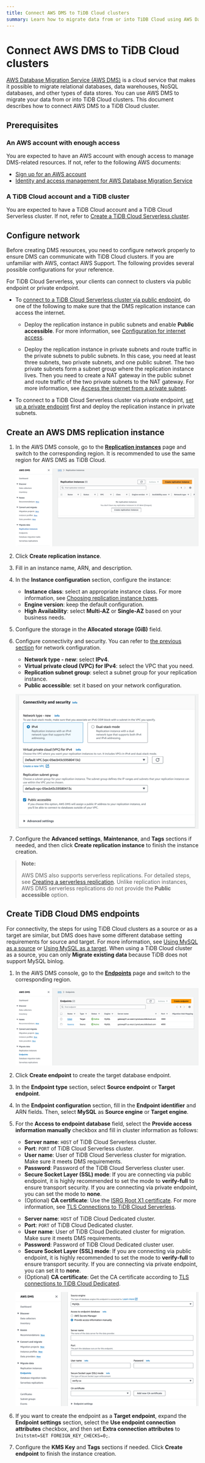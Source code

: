```yaml
---
title: Connect AWS DMS to TiDB Cloud clusters
summary: Learn how to migrate data from or into TiDB Cloud using AWS Database Migration Service (AWS DMS).
---
```


# Connect AWS DMS to TiDB Cloud clusters

[AWS Database Migration Service (AWS DMS)](https://aws.amazon.com/dms/) is a cloud service that makes it possible to migrate relational databases, data warehouses, NoSQL databases, and other types of data stores. You can use AWS DMS to migrate your data from or into TiDB Cloud clusters. This document describes how to connect AWS DMS to a TiDB Cloud cluster.

## Prerequisites

### An AWS account with enough access

You are expected to have an AWS account with enough access to manage DMS-related resources. If not, refer to the following AWS documents:

- [Sign up for an AWS account](https://docs.aws.amazon.com/dms/latest/userguide/CHAP_GettingStarted.SettingUp.html#sign-up-for-aws)
- [Identity and access management for AWS Database Migration Service](https://docs.aws.amazon.com/dms/latest/userguide/security-iam.html)

### A TiDB Cloud account and a TiDB cluster

You are expected to have a TiDB Cloud account and a TiDB Cloud Serverless cluster. If not, refer to [Create a TiDB Cloud Serverless cluster](/tidb-cloud/create-tidb-cluster-serverless.md).

## Configure network

Before creating DMS resources, you need to configure network properly to ensure DMS can communicate with TiDB Cloud clusters. If you are unfamiliar with AWS, contact AWS Support. The following provides several possible configurations for your reference.

For TiDB Cloud Serverless, your clients can connect to clusters via public endpoint or private endpoint.

- To [connect to a TiDB Cloud Serverless cluster via public endpoint](/tidb-cloud/connect-via-standard-connection-serverless.md), do one of the following to make sure that the DMS replication instance can access the internet.

    - Deploy the replication instance in public subnets and enable **Public accessible**. For more information, see [Configuration for internet access](https://docs.aws.amazon.com/vpc/latest/userguide/VPC_Internet_Gateway.html#vpc-igw-internet-access).

    - Deploy the replication instance in private subnets and route traffic in the private subnets to public subnets. In this case, you need at least three subnets, two private subnets, and one public subnet. The two private subnets form a subnet group where the replication instance lives. Then you need to create a NAT gateway in the public subnet and route traffic of the two private subnets to the NAT gateway. For more information, see [Access the internet from a private subnet](https://docs.aws.amazon.com/vpc/latest/userguide/nat-gateway-scenarios.html#public-nat-internet-access).

- To connect to a TiDB Cloud Serverless cluster via private endpoint, [set up a private endpoint](/tidb-cloud/set-up-private-endpoint-connections-serverless.md) first and deploy the replication instance in private subnets.

## Create an AWS DMS replication instance

1. In the AWS DMS console, go to the [**Replication instances**](https://console.aws.amazon.com/dms/v2/home#replicationInstances) page and switch to the corresponding region. It is recommended to use the same region for AWS DMS as TiDB Cloud.

   ![Create replication instance](/media/tidb-cloud/aws-dms-tidb-cloud/aws-dms-connect-replication-instances.png)

2. Click **Create replication instance**.

3. Fill in an instance name, ARN, and description.

4. In the **Instance configuration** section, configure the instance:
    - **Instance class**: select an appropriate instance class. For more information, see [Choosing replication instance types](https://docs.aws.amazon.com/dms/latest/userguide/CHAP_ReplicationInstance.Types.html).
    - **Engine version**: keep the default configuration.
    - **High Availability**: select **Multi-AZ** or **Single-AZ** based on your business needs.

5. Configure the storage in the **Allocated storage (GiB)** field.

6. Configure connectivity and security. You can refer to [the previous section](#configure-network) for network configuration.

    - **Network type - new**: select **IPv4**.
    - **Virtual private cloud (VPC) for IPv4**: select the VPC that you need.
    - **Replication subnet group**: select a subnet group for your replication instance.
    - **Public accessible**: set it based on your network configuration.

    ![Connectivity and security](/media/tidb-cloud/aws-dms-tidb-cloud/aws-dms-connect-connectivity-security.png)

7. Configure the **Advanced settings**, **Maintenance**, and **Tags** sections if needed, and then click **Create replication instance** to finish the instance creation.

> **Note:**
>
> AWS DMS also supports serverless replications. For detailed steps, see [Creating a serverless replication](https://docs.aws.amazon.com/dms/latest/userguide/CHAP_Serverless.Components.html#CHAP_Serverless.create). Unlike replication instances, AWS DMS serverless replications do not provide the **Public accessible** option.

## Create TiDB Cloud DMS endpoints

For connectivity, the steps for using TiDB Cloud clusters as a source or as a target are similar, but DMS does have some different database setting requirements for source and target. For more information, see [Using MySQL as a source](https://docs.aws.amazon.com/dms/latest/userguide/CHAP_Source.MySQL.html) or [Using MySQL as a target](https://docs.aws.amazon.com/dms/latest/userguide/CHAP_Target.MySQL.html). When using a TiDB Cloud cluster as a source, you can only **Migrate existing data** because TiDB does not support MySQL binlog.

1. In the AWS DMS console, go to the [**Endpoints**](https://console.aws.amazon.com/dms/v2/home#endpointList) page and switch to the corresponding region.

    ![Create endpoint](/media/tidb-cloud/aws-dms-tidb-cloud/aws-dms-connect-create-endpoint.png)

2. Click **Create endpoint** to create the target database endpoint.

3. In the **Endpoint type** section, select **Source endpoint** or **Target endpoint**.

4. In the **Endpoint configuration** section, fill in the **Endpoint identifier** and ARN fields. Then, select **MySQL** as **Source engine** or **Target engine**.

5. For the **Access to endpoint database** field, select the **Provide access information manually** checkbox and fill in cluster information as follows:

    <SimpleTab>

    <div label="TiDB Cloud Serverless">

    - **Server name**: `HOST` of TiDB Cloud Serverless cluster.
    - **Port**: `PORT` of TiDB Cloud Serverless cluster.
    - **User name**: User of TiDB Cloud Serverless cluster for migration. Make sure it meets DMS requirements.
    - **Password**: Password of the TiDB Cloud Serverless cluster user.
    - **Secure Socket Layer (SSL) mode**: If you are connecting via public endpoint, it is highly recommended to set the mode to **verify-full** to ensure transport security. If you are connecting via private endpoint, you can set the mode to **none**.
    - (Optional) **CA certificate**: Use the [ISRG Root X1 certificate](https://letsencrypt.org/certs/isrgrootx1.pem). For more information, see [TLS Connections to TiDB Cloud Serverless](/tidb-cloud/secure-connections-to-serverless-clusters.md).

    </div>

    <div label="TiDB Cloud Dedicated">

    - **Server name**: `HOST` of TiDB Cloud Dedicated cluster.
    - **Port**: `PORT` of TiDB Cloud Dedicated cluster.
    - **User name**: User of TiDB Cloud Dedicated cluster for migration. Make sure it meets DMS requirements.
    - **Password**: Password of TiDB Cloud Dedicated cluster user.
    - **Secure Socket Layer (SSL) mode**: If you are connecting via public endpoint, it is highly recommended to set the mode to **verify-full** to ensure transport security. If you are connecting via private endpoint, you can set it to **none**.
    - (Optional) **CA certificate**: Get the CA certificate according to [TLS connections to TiDB Cloud Dedicated](/tidb-cloud/tidb-cloud-tls-connect-to-dedicated.md).

    </div>
    </SimpleTab>

     ![Provide access information manually](/media/tidb-cloud/aws-dms-tidb-cloud/aws-dms-connect-configure-endpoint.png)

6. If you want to create the endpoint as a **Target endpoint**, expand the **Endpoint settings** section, select the **Use endpoint connection attributes** checkbox, and then set **Extra connection attributes** to `Initstmt=SET FOREIGN_KEY_CHECKS=0;`.

7. Configure the **KMS Key** and **Tags** sections if needed. Click **Create endpoint** to finish the instance creation.
